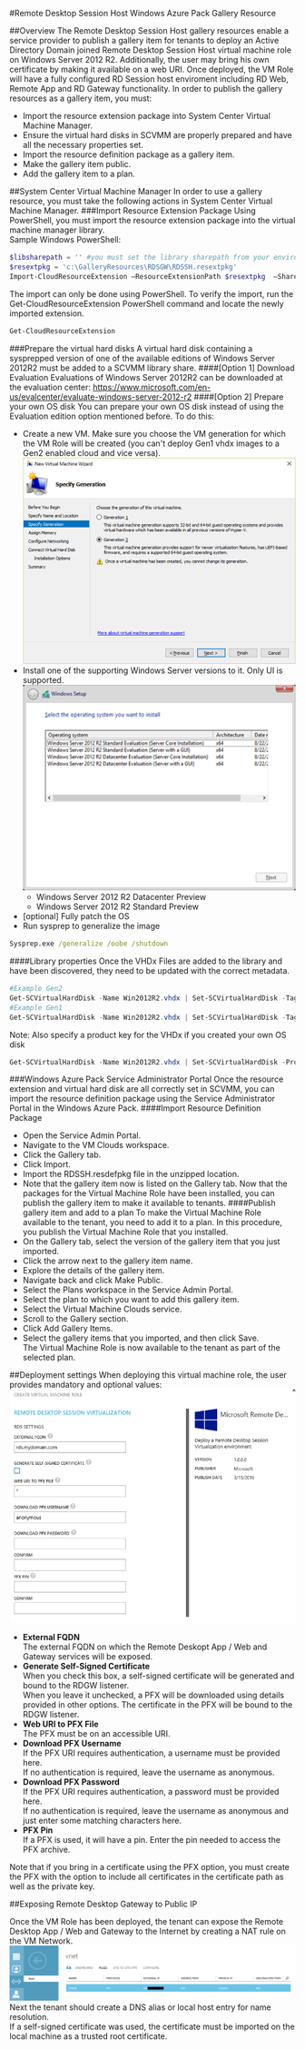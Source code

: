 #Remote Desktop Session Host
Windows Azure Pack Gallery Resource

##Overview
The Remote Desktop Session Host gallery resources enable a service provider to publish a gallery item for tenants to deploy an Active Directory Domain joined Remote Desktop Session Host virtual machine role on Windows Server 2012 R2. Additionally, the user may bring his own certificate by making it available on a web URI. Once deployed, the VM Role will have a fully configured RD Session host enviroment including RD Web, Remote App and RD Gateway functionality.
In order to publish the gallery resources as a gallery item, you must: 
- Import the resource extension package into System Center Virtual Machine Manager.
- Ensure the virtual hard disks in SCVMM are properly prepared and have all the necessary properties set.
- Import the resource definition package as a gallery item.
- Make the gallery item public.
- Add the gallery item to a plan.

##System Center Virtual Machine Manager 
In order to use a gallery resource, you must take the following actions in System Center Virtual Machine Manager.
###Import Resource Extension Package
Using PowerShell, you must import the resource extension package into the virtual machine manager library.  
Sample Windows PowerShell:
```PowerShell
$libsharepath = '' #you must set the library sharepath from your environment
$resextpkg = 'c:\GalleryResources\RDSGW\RDSSH.resextpkg'
Import-CloudResourceExtension –ResourceExtensionPath $resextpkg  –SharePath $libsharepath -AllowUnencryptedTransfer
```
The import can only be done using PowerShell.
To verify the import, run the Get-CloudResourceExtension PowerShell command and locate the newly imported extension.
```PowerShell
Get-CloudResourceExtension
```
###Prepare the virtual hard disks
A virtual hard disk containing a sysprepped version of one of the available editions of Windows Server 2012R2 must be added to a SCVMM library share.
####[Option 1] Download Evaluation
Evaluations  of Windows Server 2012R2 can be downloaded at the evaluation center: https://www.microsoft.com/en-us/evalcenter/evaluate-windows-server-2012-r2
####[Option 2] Prepare your own OS disk
You can prepare your own OS disk instead of using the Evaluation edition option mentioned before. To do this:
- Create a new VM. Make sure you choose the VM generation for which the VM Role will be created (you can't deploy Gen1 vhdx images to a Gen2 enabled cloud and vice versa).  
![hv_gen_selection](docfiles/hv_gen_selection.png)  
- Install one of the supporting Windows Server versions to it. Only UI is supported.
![os_edition_selection](docfiles/os_edition_selection.png)  
    - Windows Server 2012 R2 Datacenter Preview
    - Windows Server 2012 R2 Standard Preview  
- [optional] Fully patch the OS
- Run sysprep to generalize the image
```bat
Sysprep.exe /generalize /oobe /shutdown
```
####Library properties
Once the VHDx Files are added to the library and have been discovered, they need to be updated with the correct metadata.
```PowerShell
#Example Gen2
Get-SCVirtualHardDisk -Name Win2012R2.vhdx | Set-SCVirtualHardDisk -Tag @('WindowsServer2012','R2') -Release 1.0.0.0 -FamilyName 'Windows Server 2012 R2 UEFI' -VirtualizationPlatform HyperV
#Example Gen1
Get-SCVirtualHardDisk -Name Win2012R2.vhdx | Set-SCVirtualHardDisk -Tag @('WindowsServer2012','R2') -Release 1.0.0.0 -FamilyName 'Windows Server 2012 R2' -VirtualizationPlatform HyperV
```
Note: Also specify a product key for the VHDx if you created your own OS disk
```PowerShell
Get-SCVirtualHardDisk -Name Win2012R2.vhdx | Set-SCVirtualHardDisk -ProductKey 'Enter Product Key here'
```
###Windows Azure Pack Service Administrator Portal
Once the resource extension and virtual hard disk are all correctly set in SCVMM, you can import the resource definition package using the Service Administrator Portal in the Windows Azure Pack.
####Import Resource Definition Package 
- Open the Service Admin Portal.
- Navigate to the VM Clouds workspace.
- Click the Gallery tab.
- Click Import.
- Import the RDSSH.resdefpkg file in the unzipped location.
- Note that the gallery item now is listed on the Gallery tab.
Now that the packages for the Virtual Machine Role have been installed, you can publish the gallery item to make it available to tenants.
####Publish gallery item and add to a plan
To make the Virtual Machine Role available to the tenant, you need to add it to a plan. In this procedure, you publish the Virtual Machine Role that you installed.
- On the Gallery tab, select the version of the gallery item that you just imported.
- Click the arrow next to the gallery item name.
- Explore the details of the gallery item.
- Navigate back and click Make Public.
- Select the Plans workspace in the Service Admin Portal.
- Select the plan to which you want to add this gallery item.
- Select the Virtual Machine Clouds service.
- Scroll to the Gallery section.
- Click Add Gallery Items.
- Select the gallery items that you imported, and then click Save.  
The Virtual Machine Role is now available to the tenant as part of the selected plan.

##Deployment settings
When deploying this virtual machine role, the user provides mandatory and optional values:  
![viewdefdomain](docfiles/viewdef.png)
- **External FQDN**  
The external FQDN on which the Remote Deskopt App / Web and Gateway services will be exposed. 
- **Generate Self-Signed Certificate**  
When you check this box, a self-signed certificate will be generated and bound to the RDGW listener.  
When you leave it unchecked, a PFX will be downloaded using details provided in other options. The certificate in the PFX will be bound to the RDGW listener.
- **Web URI to PFX File**  
The PFX must be on an accessible URI.
- **Download PFX Username**  
If the PFX URI requires authentication, a username must be provided here.  
If no authentication is required, leave the username as anonymous.
- **Download PFX Password**  
If the PFX URI requires authentication, a password must be provided here.  
If no authentication is required, leave the username as anonymous and just enter some matching characters here.
- **PFX Pin**  
If a PFX is used, it will have a pin. Enter the pin needed to access the PFX archive.

Note that if you bring in a certificate using the PFX option, you must create the PFX with the option to include all certificates in the certificate path as well as the private key.

##Exposing Remote Desktop Gateway to Public IP

Once the VM Role has been deployed, the tenant can expose the Remote Desktop App / Web and Gateway to the Internet by creating a NAT rule on the VM Network.
![vnet](docfiles/vnet.png)  
Next the tenant should create a DNS alias or local host entry for name resolution.  
If a self-signed certificate was used, the certificate must be imported on the local machine as a trusted root certificate.